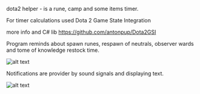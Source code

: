 dota2 helper - is a rune, camp and some items timer.

For timer calculations used Dota 2 Game State Integration

more info and C# lib 
https://github.com/antonpup/Dota2GSI

Program reminds about spawn runes, respawn of neutrals, observer wards and tome of knowledge restock time.

![alt text]()

Notifications are provider by sound signals and displaying text.

![alt text]()
